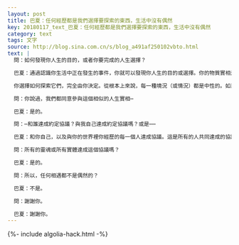 ```yaml
---
layout: post
title: 巴夏：任何經歷都是我們選擇要探索的東西，生活中沒有偶然
key: 20180117_text_巴夏：任何經歷都是我們選擇要探索的東西，生活中沒有偶然
category: text
tags: 文字
source: http://blog.sina.com.cn/s/blog_a491af250102vbto.html
text: |
  問：如何發現你人生的目的，或者你要完成的人生選擇？

  巴夏：通過認識你生活中正在發生的事件，你就可以發現你人生的目的或選擇。你的物質實相是你選擇的人生道路的明顯的反映。發生在你身上的事件就是你想要探索的東西。發生在你生活中的任何事，不可能不是你選擇要去探索的事件的組成部分。

  你選擇如何探索它們，完全由你決定。從根本上來說，每一種境況（或情況）都是中性的。如果你選擇以正面的方式探索它，那麼，那個（對那個特定的、中性的境況的）探索將會有一個積極正面的結果。如果你選擇以負面的態度探索它，那麼，其效果將是負面的。儘管如此，你還是會探索那個普通的境況。

  問：你說過，我們都同意參與這個相似的人生實相⋯

  巴夏：是的。

  問：⋯和誰達成約定協議？與我自己達成約定協議嗎？或是⋯⋯

  巴夏：和你自己，以及與你的世界裡你經歷的每一個人達成協議。這是所有的人共同達成的協議。

  問：所有的靈魂或所有實體達成這個協議嗎？

  巴夏：是的。

  問：所以，任何相遇都不是偶然的？

  巴夏：不是。

  問：謝謝你。

  巴夏：謝謝你。
---
```


{%- include algolia-hack.html -%}
